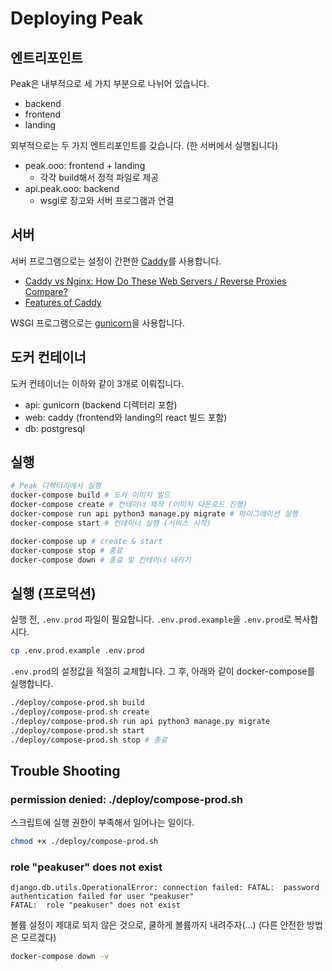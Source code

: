 # Deploying Peak

## 엔트리포인트

Peak은 내부적으로 세 가지 부분으로 나뉘어 있습니다.

- backend
- frontend
- landing

외부적으로는 두 가지 엔트리포인트를 갖습니다. (한 서버에서 실행됩니다)

- peak.ooo: frontend + landing
    - 각각 build해서 정적 파일로 제공
- api.peak.ooo: backend
    - wsgi로 장고와 서버 프로그램과 연결

## 서버

서버 프로그램으로는 설정이 간편한 [Caddy](https://caddyserver.com/)를 사용합니다. 

- [Caddy vs Nginx: How Do These Web Servers / Reverse Proxies Compare?](https://www.reddit.com/r/selfhosted/comments/hur1hx/caddy_vs_nginx_how_do_these_web_servers_reverse/)
- [Features of Caddy](https://caddyserver.com/features)

WSGI 프로그램으로는 [gunicorn](https://gunicorn.org)을 사용합니다.

## 도커 컨테이너

도커 컨테이너는 이하와 같이 3개로 이뤄집니다.

- api: gunicorn (backend 디렉터리 포함)
- web: caddy (frontend와 landing의 react 빌드 포함)
- db: postgresql

## 실행

```bash
# Peak 디렉터리에서 실행
docker-compose build # 도커 이미지 빌드
docker-compose create # 컨테이너 제작 (이미지 다운로드 진행)
docker-compose run api python3 manage.py migrate # 마이그레이션 실행
docker-compose start # 컨테이너 실행 (서비스 시작)

docker-compose up # create & start
docker-compose stop # 종료
docker-compose down # 종료 및 컨테이너 내리기 
```

## 실행 (프로덕션)

실행 전, `.env.prod` 파일이 필요합니다. `.env.prod.example`을 `.env.prod`로 복사합시다.

```bash
cp .env.prod.example .env.prod
```

`.env.prod`의 설정값을 적절히 교체합니다.
그 후, 아래와 같이 docker-compose를 실행합니다.

```bash
./deploy/compose-prod.sh build
./deploy/compose-prod.sh create
./deploy/compose-prod.sh run api python3 manage.py migrate
./deploy/compose-prod.sh start
./deploy/compose-prod.sh stop # 종료
```

## Trouble Shooting

### permission denied: ./deploy/compose-prod.sh

스크립트에 실행 권한이 부족해서 일어나는 일이다.

```bash
chmod +x ./deploy/compose-prod.sh
```

### role "peakuser" does not exist

```
django.db.utils.OperationalError: connection failed: FATAL:  password authentication failed for user "peakuser"
FATAL:  role "peakuser" does not exist
```

볼륨 설정이 제대로 되지 않은 것으로, 쿨하게 볼륨까지 내려주자(...) (다른 안전한 방법은 모르겠다)

```bash
docker-compose down -v
```